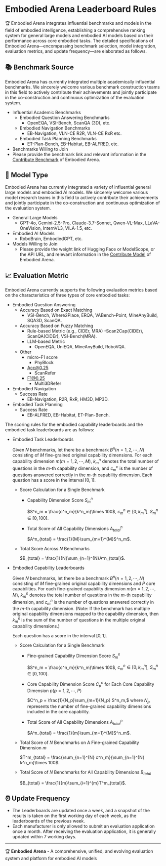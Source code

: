 # Embodied Arena Leaderboard Rules

🏆 Embodied Arena integrates influential benchmarks and models in the field of embodied intelligence, establishing a comprehensive ranking system for general large models and embodied AI models based on their performance across core embodied tasks. The detailed specifications of Embodied Arena—encompassing benchmark selection, model integration, evaluation metrics, and update frequency—are elaborated as follows.

## 📚 Benchmark Source

Embodied Arena has currently integrated multiple academically influential benchmarks. We sincerely welcome various benchmark construction teams in this field to actively contribute their achievements and jointly participate in the co-construction and continuous optimization of the evaluation system.

- Influential Academic Benchmarks
  - Embodied Question Answering Benchmarks
    - OpenEQA, VSI-Bench, ScanQA (3D), etc.
  - Embodied Navigation Benchmarks
    - EB-Navigation, VLN-CE R2R, VLN-CE RxR etc.
  - Embodied Task Planning Benchmarks
    - ET-Plan-Bench, EB-Habitat, EB-ALFRED, etc.
- Benchmarks Willing to Join
- Please provide the benchmark link and relevant information in the [Contribute Benchmark](https://www.embodied-arena.com/#/googleform/2ncVcX8K6quaEc7TA?height=2029) of Embodied Arena.

## 🤖 Model Type

Embodied Arena has currently integrated a variety of influential general large models and embodied AI models. We sincerely welcome various model research teams in this field to actively contribute their achievements and jointly participate in the co-construction and continuous optimization of the evaluation system.

- General Large Models
  - GPT-4o, Gemini-2.5-Pro, Claude-3.7-Sonnet, Qwen-VL-Max, LLaVA-OneVision, InternVL3, VILA-1.5, etc.
- Embodied AI Models
  - RoboBrain, EmbodiedGPT, etc.
- Models Willing to Join
  - Please provide the weight link of Hugging Face or ModelScope, or the API URL, and relevant information in the [Contribute Model](https://www.embodied-arena.com/#/googleform/CLAcMUbvU7TsNeKD8?height=2157) of Embodied Arena.

## 📈 Evaluation Metric

Embodied Arena currently supports the following evaluation metrics based on the characteristics of three types of core embodied tasks:

- Embodied Question Answering
  - Accuracy Based on Exact Matching
    - VSI-Bench, Where2Place, ERQA, VABench-Point, MineAnyBuild, SQA3D, ScanQA.
  - Accuracy Based on Fuzzy Matching
    - Rule-based Metric (e.g., CIDEr, MRA)
      -Scan2Cap(CIDEr), ScanQA(CIDEr), VSI-Bench(MRA).
    - LLM-based Metric
      - OpenEQA, UniEQA, MineAnyBuild, RoboVQA.
  - Other
    - micro-F1 score
      - PhyBlock 
    - Acc@0.25
      - ScanRefer
    - F1@0.25
      - Multi3DRefer
- Embodied Navigation
  - Success Rate
    - EB-Navigation, R2R, RxR, HM3D, MP3D.
- Embodied Task Planning
  - Success Rate
    - EB-ALFRED, EB-Habitat, ET-Plan-Bench.

The scoring rules for the embodied capability leaderboards and the embodied task leaderboards are as follows:

- Embodied Task Leaderboards

  Given $N$ benchmarks, let there be a benchmark $B^n(n=1,2,\cdots, N)$ consisting of $M$ fine-grained original capability dimensions. For each capability dimension $m(m=1,2,\cdots, M)$, $k^n_m$ denotes the total number of questions in the $m$-th capability dimension, and $c^n_m$ is the number of questions answered correctly in the $m$-th capability dimension. Each question has a score in the interval $[0,1]$.

  - Score Calculation for a Single Benchmark

    - Capability Dimension Score $S^n_m$

      $S^n_m = \frac{c^n_m}{k^n_m}\times 100$, $c^n_m\in [0,k^n_m]$, $S^n_m\in [0,100]$.

    - Total Score of All Capability Dimensions $A^n_{total}$

      $A^n_{total} = \frac{1}{M}\sum_{m=1}^{M}S^n_m$.

  - Total Score Across $N$ Benchmarks

    $B_{total} = \frac{1}{N}\sum_{n=1}^{N}A^n_{total}$.

- Embodied Capability Leaderboards

  Given $N$ benchmarks, let there be a benchmark $B^n(n=1,2,\cdots, N)$ consisting of $M$ fine-grained original capability dimensions and $P$ core capabilities. For each fine-grained capability dimension $m(m=1,2,\cdots, M)$, $k^n_m$ denotes the total number of questions in the $m$-th capability dimension, and $c^n_m$ is the number of questions answered correctly in the $m$-th capability dimension. (Note: If the benchmark has multiple original capability dimensions mapped to the capability dimension, then $k^n_m$ is the sum of the number of questions in the multiple original capability dimensions.)

  Each question has a score in the interval $[0,1]$.

  - Score Calculation for a Single Benchmark

    - Fine-grained Capability Dimension Score $S^n_m$

      $S^n_m = \frac{c^n_m}{k^n_m}\times 100$, $c^n_m\in [0,k^n_m]$, $S^n_m\in [0,100]$.

    - Core Capability Dimension Score $C^n_p$ for Each Core Capability Dimension $p(p=1,2,\cdots,P)$

      $C^n_p = \frac{1}{N_p}\sum_{m=1}{N_p} S^n_m,$ where $N_p$ represents the number of fine-grained capability dimensions included in the core capability.

    - Total Score of All Capability Dimensions $A^n_{total}$

      $A^n_{total} = \frac{1}{m}\sum_{m=1}^{M}S^n_m$.

  - Total Score of $N$ Benchmarks on A Fine-grained Capability Dimension $m$

    $T^m_{total} = \frac{\sum_{n=1}^{N} c^n_m}{\sum_{n=1}^{N} k^n_m}\times 100$.

  - Total Score of $N$ Benchmarks for All Capability Dimensions $B_{total}$

    $B_{total} = \frac{1}{m}\sum_{i=1}^{m}T^m_{total}$.

## ⏰ Update Frequency

- The Leaderboards are updated once a week, and a snapshot of the results is taken on the first working day of each week, as the leaderboards of the previous week.
- Each manufacturer is only allowed to submit an evaluation application once a month. After receiving the evaluation application, it is generally updated within 7 working days.

---

🏆 **Embodied Arena** - A comprehensive, unified, and evolving evaluation system and platform for embodied AI models
